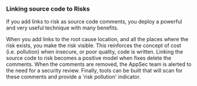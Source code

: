 ### Linking source code to Risks

If you add links to risk as source code comments, you deploy a powerful and very useful technique with many benefits.

When you add links to the root cause location, and all the places where the risk exists, you make the risk visible. This reinforces the concept of cost (i.e. pollution) when insecure, or poor quality, code is written.  Linking the source code to risk becomes a positive model when fixes delete the comments. When the comments are removed, the AppSec team is alerted to the need for a security review.  Finally, tools can be built that will scan for these comments and provide a 'risk pollution' indicator. 



